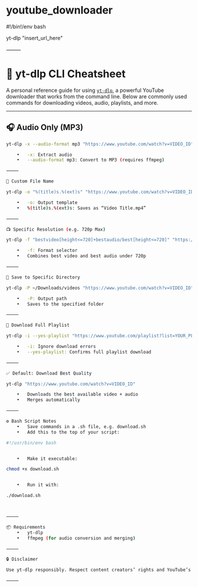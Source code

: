 # youtube_downloader
#!/bin!/env bash

yt-dlp "insert_url_here" 



⸻



# 🎥 yt-dlp CLI Cheatsheet

A personal reference guide for using [`yt-dlp`](https://github.com/yt-dlp/yt-dlp), a powerful YouTube downloader that works from the command line. Below are commonly used commands for downloading videos, audio, playlists, and more.

---

## 🎧 Audio Only (MP3)

```bash
yt-dlp -x --audio-format mp3 "https://www.youtube.com/watch?v=VIDEO_ID"

	•	-x: Extract audio
	•	--audio-format mp3: Convert to MP3 (requires ffmpeg)

⸻

💾 Custom File Name

yt-dlp -o "%(title)s.%(ext)s" "https://www.youtube.com/watch?v=VIDEO_ID"

	•	-o: Output template
	•	%(title)s.%(ext)s: Saves as “Video Title.mp4”

⸻

📺 Specific Resolution (e.g. 720p Max)

yt-dlp -f "bestvideo[height<=720]+bestaudio/best[height<=720]" "https://www.youtube.com/watch?v=VIDEO_ID"

	•	-f: Format selector
	•	Combines best video and best audio under 720p

⸻

📁 Save to Specific Directory

yt-dlp -P ~/Downloads/videos "https://www.youtube.com/watch?v=VIDEO_ID"

	•	-P: Output path
	•	Saves to the specified folder

⸻

📜 Download Full Playlist

yt-dlp -i --yes-playlist "https://www.youtube.com/playlist?list=YOUR_PLAYLIST_ID"

	•	-i: Ignore download errors
	•	--yes-playlist: Confirms full playlist download

⸻

✅ Default: Download Best Quality

yt-dlp "https://www.youtube.com/watch?v=VIDEO_ID"

	•	Downloads the best available video + audio
	•	Merges automatically

⸻

⚙️ Bash Script Notes
	•	Save commands in a .sh file, e.g. download.sh
	•	Add this to the top of your script:

#!/usr/bin/env bash


	•	Make it executable:

chmod +x download.sh


	•	Run it with:

./download.sh



⸻

📦 Requirements
	•	yt-dlp
	•	ffmpeg (for audio conversion and merging)

⸻

🔒 Disclaimer

Use yt-dlp responsibly. Respect content creators’ rights and YouTube’s Terms of Service.

⸻
